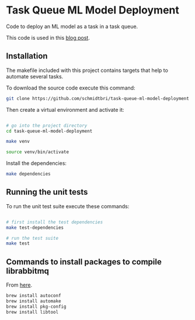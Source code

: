 # Task Queue ML Model Deployment
Code to deploy an ML model as a task in a task queue.

This code is used in this [blog post]().

## Installation 
The makefile included with this project contains targets that help to automate several tasks.

To download the source code execute this command:
```bash
git clone https://github.com/schmidtbri/task-queue-ml-model-deployment
```
Then create a virtual environment and activate it:
```bash

# go into the project directory
cd task-queue-ml-model-deployment

make venv

source venv/bin/activate
```

Install the dependencies:
```bash
make dependencies
```

## Running the unit tests
To run the unit test suite execute these commands:
```bash

# first install the test dependencies
make test-dependencies

# run the test suite
make test
```

## Commands to install packages to compile librabbitmq

From [here](https://github.com/celery/librabbitmq/issues/123).

```bash
brew install autoconf
brew install automake
brew install pkg-config
brew install libtool
```
